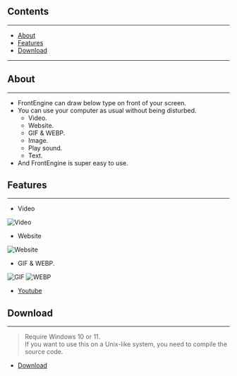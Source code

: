 
## Contents

---
- [About](#about)
- [Features](#features)
- [Download](#download)

---

## About

---

* FrontEngine can draw below type on front of your screen.
* You can use your computer as usual without being disturbed.
  * Video.
  * Website.
  * GIF & WEBP.
  * Image.
  * Play sound.
  * Text.
* And FrontEngine is super easy to use.
 
## Features

---
* Video

![Video](gifs/video.gif)

* Website

![Website](gifs/website.gif)

* GIF & WEBP.

![GIF](gifs/play_gif.gif)
![WEBP](gifs/webp.gif)

- [Youtube](https://youtu.be/fewogcb3b8Y)

## Download

---
> Require Windows 10 or 11. \
> If you want to use this on a Unix-like system, you need to compile the source code.
- [Download](https://github.com/Intergration-Automation-Testing/FrontEngine/releases)

